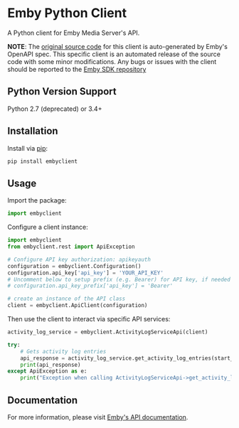 # Emby Python Client

A Python client for Emby Media Server's API. 

**NOTE**: The [original source code](https://github.com/MediaBrowser/Emby.SDK/tree/master/SampleCode/RestApi/Clients/Python) for this client is auto-generated by Emby's OpenAPI spec.
This specific client is an automated release of the source code with some minor modifications.
Any bugs or issues with the client should be reported to the [Emby SDK repository](https://github.com/MediaBrowser/Emby.SDK)

## Python Version Support

Python 2.7 (deprecated) or 3.4+

## Installation

Install via [pip](https://pypi.org/project/embyclient/):

```sh
pip install embyclient
```

## Usage

Import the package:

```python
import embyclient
```

Configure a client instance:

```python
import embyclient
from embyclient.rest import ApiException

# Configure API key authorization: apikeyauth
configuration = embyclient.Configuration()
configuration.api_key['api_key'] = 'YOUR_API_KEY'
# Uncomment below to setup prefix (e.g. Bearer) for API key, if needed
# configuration.api_key_prefix['api_key'] = 'Bearer'

# create an instance of the API class
client = embyclient.ApiClient(configuration)
```

Then use the client to interact via specific API services:

```python
activity_log_service = embyclient.ActivityLogServiceApi(client)

try:
    # Gets activity log entries
    api_response = activity_log_service.get_activity_log_entries(start_index=56, limit=56, min_date='min_date_example')
    print(api_response)
except ApiException as e:
    print("Exception when calling ActivityLogServiceApi->get_activity_log_entries: %s\n" % e)
```

## Documentation

For more information, please visit [Emby's API documentation](https://swagger.emby.media/?staticview=true).
